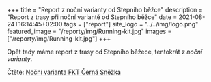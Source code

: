 +++
title = "Report z noční varianty od Stepního běžce"
description = "Report z trasy při noční variantě od Stepního běžce"
date = 2021-08-24T16:14:45+02:00
tags = ["report"]
site_logo = "../../img/logo.png"
featured_image = "/reporty/img/Running-kit.jpg"
images = ["/reporty/img/Running-kit.jpg"]
+++

Opět tady máme report z trasy od Stepního běžece, tentokrát z _noční varianty_.

Čtěte: [Noční varianta FKT Černá Sněžka](//stepnibezec.cz/2021/nocni-varianta-fkt-cerna-snezka/)
